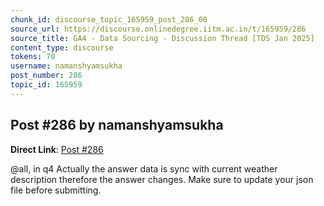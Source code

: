 ```yaml
---
chunk_id: discourse_topic_165959_post_286_00
source_url: https://discourse.onlinedegree.iitm.ac.in/t/165959/286
source_title: GA4 - Data Sourcing - Discussion Thread [TDS Jan 2025]
content_type: discourse
tokens: 70
username: namanshyamsukha
post_number: 286
topic_id: 165959
---
```


## Post #286 by namanshyamsukha

**Direct Link**: [Post #286](https://discourse.onlinedegree.iitm.ac.in/t/165959/286)

@all, in q4 Actually the answer data is sync with current weather description therefore the answer changes. Make sure to update your json file before submitting.
